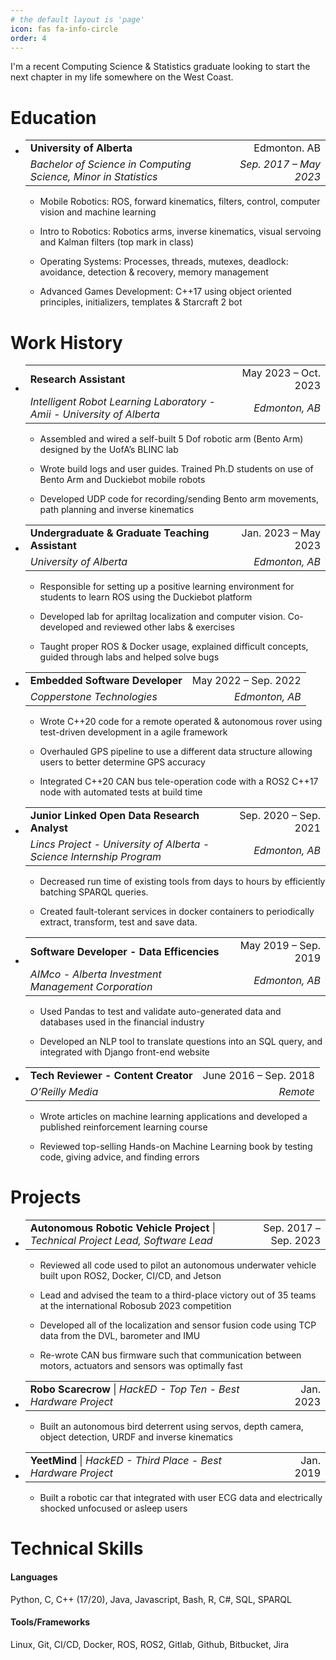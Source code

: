 ```yaml
---
# the default layout is 'page'
icon: fas fa-info-circle
order: 4
---
```


<div class="center">

I'm a recent Computing Science & Statistics graduate looking to start the next chapter in my life somewhere on the West Coast.

</div>

# Education

-   |                                                                                             |                        |
    |:--------------------------------------------------------------------------------------------|-----------------------:|
    | **University of Alberta**                                                                   |           Edmonton. AB |
    | *Bachelor of Science in Computing Science, Minor in Statistics* | *Sep. 2017 – May 2023* |

    -    Mobile Robotics: ROS, forward kinematics, filters, control,
        computer vision and machine learning

    -    Intro to Robotics: Robotics arms, inverse kinematics, visual
        servoing and Kalman filters (top mark in class)

    -    Operating Systems: Processes, threads, mutexes, deadlock:
        avoidance, detection & recovery, memory management

    -    Advanced Games Development: C++17 using object oriented
        principles, initializers, templates & Starcraft 2 bot

# Work History

-   |                                                                        |                      |
    |:-----------------------------------------------------------------------|---------------------:|
    | **Research Assistant**                                                 | May 2023 – Oct. 2023 |
    | *Intelligent Robot Learning Laboratory - Amii - University of Alberta* |       *Edmonton, AB* |

    -    Assembled and wired a self-built 5 Dof robotic arm (Bento Arm)
        designed by the UofA’s BLINC lab

    -    Wrote build logs and user guides. Trained Ph.D students on use
        of Bento Arm and Duckiebot mobile robots

    -    Developed UDP code for recording/sending Bento arm movements,
        path planning and inverse kinematics

-   |                                                 |                      |
    |:------------------------------------------------|---------------------:|
    | **Undergraduate & Graduate Teaching Assistant** | Jan. 2023 – May 2023 |
    | *University of Alberta*                         |       *Edmonton, AB* |

    -    Responsible for setting up a positive learning environment for
        students to learn ROS using the Duckiebot platform

    -    Developed lab for apriltag localization and computer vision.
        Co-developed and reviewed other labs & exercises

    -    Taught proper ROS & Docker usage, explained difficult concepts,
        guided through labs and helped solve bugs

-   |                                 |                      |
    |:--------------------------------|---------------------:|
    | **Embedded Software Developer** | May 2022 – Sep. 2022 |
    | *Copperstone Technologies*      |       *Edmonton, AB* |

    -    Wrote C++20 code for a remote operated & autonomous rover using
        test-driven development in a agile framework

    -    Overhauled GPS pipeline to use a different data structure
        allowing users to better determine GPS accuracy

    -    Integrated C++20 CAN bus tele-operation code with a ROS2 C++17
        node with automated tests at build time

-   |                                                                      |                       |
    |:---------------------------------------------------------------------|----------------------:|
    | **Junior Linked Open Data Research Analyst**                         | Sep. 2020 – Sep. 2021 |
    | *Lincs Project - University of Alberta - Science Internship Program* |        *Edmonton, AB* |

    -    Decreased run time of existing tools from days to hours by
        efficiently batching SPARQL queries.

    -    Created fault-tolerant services in docker containers to
        periodically extract, transform, test and save data.

-   |                                                     |                      |
    |:----------------------------------------------------|---------------------:|
    | **Software Developer - Data Efficencies**           | May 2019 – Sep. 2019 |
    | *AIMco - Alberta Investment Management Corporation* |       *Edmonton, AB* |

    -    Used Pandas to test and validate auto-generated data and
        databases used in the financial industry

    -    Developed an NLP tool to translate questions into an SQL query,
        and integrated with Django front-end website

-   |                                     |                       |
    |:------------------------------------|----------------------:|
    | **Tech Reviewer - Content Creator** | June 2016 – Sep. 2018 |
    | *O’Reilly Media*                    |              *Remote* |

    -    Wrote articles on machine learning applications and developed a
        published reinforcement learning course

    -    Reviewed top-selling Hands-on Machine Learning book by testing
        code, giving advice, and finding errors

# Projects

-   |                                                                                   |                       |
    |:----------------------------------------------------------------------------------|----------------------:|
    | **Autonomous Robotic Vehicle Project** \| *Technical Project Lead, Software Lead* | Sep. 2017 – Sep. 2023 |

    -    Reviewed all code used to pilot an autonomous underwater
        vehicle built upon ROS2, Docker, CI/CD, and Jetson

    -    Lead and advised the team to a third-place victory out of 35
        teams at the international Robosub 2023 competition

    -    Developed all of the localization and sensor fusion code using
        TCP data from the DVL, barometer and IMU

    -    Re-wrote CAN bus firmware such that communication between
        motors, actuators and sensors was optimally fast

-   |                                                                  |           |
    |:-----------------------------------------------------------------|----------:|
    | **Robo Scarecrow** \| *HackED - Top Ten - Best Hardware Project* | Jan. 2023 |

    -    Built an autonomous bird deterrent using servos, depth camera,
        object detection, URDF and inverse kinematics

-   |                                                                |           |
    |:---------------------------------------------------------------|----------:|
    | **YeetMind** \| *HackED - Third Place - Best Hardware Project* | Jan. 2019 |

    -    Built a robotic car that integrated with user ECG data and
        electrically shocked unfocused or asleep users

# Technical Skills

#### Languages
Python, C, C++ (17/20), Java, Javascript, Bash, R, C#, SQL, SPARQL  
#### Tools/Frameworks
Linux, Git, CI/CD, Docker, ROS, ROS2, Gitlab, Github, Bitbucket, Jira  


